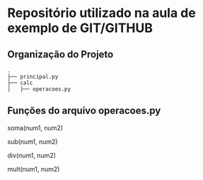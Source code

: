 # Repositório utilizado na aula de exemplo de GIT/GITHUB


## Organização do Projeto

    .
    ├── principal.py  
    ├── calc
    │   ├── operacoes.py 


## Funções do arquivo operacoes.py 

soma(num1, num2)

sub(num1, num2)

div(num1, num2)

mult(num1, num2)
